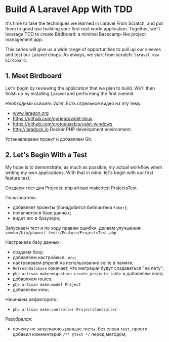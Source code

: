 # Build A Laravel App With TDD
It's time to take the techniques we learned in Laravel From Scratch, and put them to good use building your first real-world application. Together, we'll leverage TDD to create Birdboard: a minimal Basecamp-like project management app.

This series will give us a wide range of opportunities to pull up our sleeves and test our Laravel chops. As always, we start from scratch: `laravel new birdboard`.

## 1. Meet Birdboard

Let's begin by reviewing the application that we plan to build. We'll then finish up by installing Laravel and performing the first commit.

*Необходимо освоить Valet*. Есть отдельное видео на эту тему.
- www.laragon.org
- https://github.com/cpriego/valet-linux
- https://github.com/cretueusebiu/valet-windows
- http://laradock.io Docker PHP development environment. 

Устанавливаем проект и добавляем Git.

## 2. Let's Begin With a Test

My hope is to demonstrate, as much as possible, my actual workflow when writing my own applications. With that in mind, let's begin with our first feature test.

Создаем тест для Projects:
php artisan make:test ProjectsTest

Пользователь:
- добавляет проекты (понадобится библиотека `Faker`);
- появляется в базе данных;
- видит его в браузере;

Запускаем тест и по ходу правим ошибки, делаем улучшения:
`vendor/bin/phpunit tests/Feature/ProjectsTest.php`

Настраивае базу данных:
- создаем базу;
- добавляем настройки в `.env`;
- настраиваем phpunit на использование sqlite в памяти;
- `RefreshDatabase` означает, что миграции будут создаваться "на лету";
- `php artisan make:migration create_projects_table` и добавляем поля;
- добавляем routes;
- `php artisan make:model Project`
- добавляем view;

Начинаем рефакторить:
- `php artisan make:controller ProjectsController`

Разобрался:
- почему не запускались раньше тесты, без слова `test`, просто добавил комментарий `/** @test */` перед методом;
